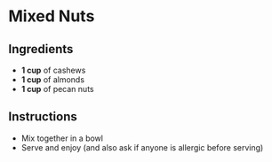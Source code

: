 # Mixed Nuts

## Ingredients

- **1 cup** of cashews
- **1 cup** of almonds
- **1 cup** of pecan nuts

## Instructions

- Mix together in a bowl
- Serve and enjoy (and also ask if anyone is allergic before serving)

